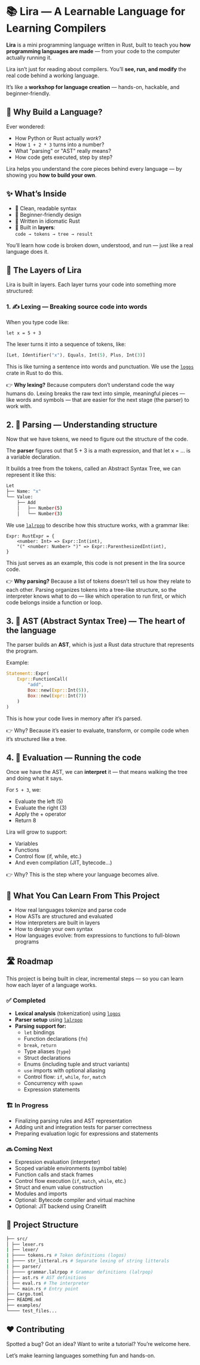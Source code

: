 # 📚 Lira — A Learnable Language for Learning Compilers

**Lira** is a mini programming language written in Rust, built to teach you **how programming languages are made** — from your code to the computer actually running it.

Lira isn’t just for reading about compilers. You’ll **see, run, and modify** the real code behind a working language.

It’s like a **workshop for language creation** — hands-on, hackable, and beginner-friendly.

## 🧠 Why Build a Language?

Ever wondered:

- How Python or Rust actually _work_?
- How `1 + 2 * 3` turns into a number?
- What "parsing" or "AST" really means?
- How code gets executed, step by step?

Lira helps you understand the core pieces behind every language — by showing you **how to build your own**.

## ✨ What’s Inside

- 🧾 Clean, readable syntax
- 🧠 Beginner-friendly design
- 🦀 Written in idiomatic Rust
- 🧱 Built in **layers**:  
  `code → tokens → tree → result`

You’ll learn how code is broken down, understood, and run — just like a real language does it.

## 🧱 The Layers of Lira

Lira is built in layers. Each layer turns your code into something more structured:

### 1. ✍️ **Lexing** — Breaking source code into words

When you type code like:

```lira
let x = 5 + 3
```

The lexer turns it into a sequence of tokens, like:

```rust
[Let, Identifier("x"), Equals, Int(5), Plus, Int(3)]
```

This is like turning a sentence into words and punctuation. We use the [`logos`](https://github.com/maciejhirsz/logos) crate in Rust to do this.

👉 **Why lexing?** Because computers don’t understand code the way humans do. Lexing breaks the raw text into simple, meaningful pieces — like words and symbols — that are easier for the next stage (the parser) to work with.

## 2. 🧾 Parsing — Understanding structure

Now that we have tokens, we need to figure out the structure of the code.

The **parser** figures out that 5 + 3 is a math expression, and that let x = ... is a variable declaration.

It builds a tree from the tokens, called an Abstract Syntax Tree, we can represent it like this:

```bash
Let
├── Name: "x"
└── Value:
    ├── Add
    │   ├── Number(5)
    │   └── Number(3)
```

We use [`lalrpop`](https://github.com/lalrpop/lalrpop) to describe how this structure works, with a grammar like:

```lalrpop
Expr: RustExpr = {
    <number: Int> => Expr::Int(int),
    "(" <number: Number> ")" => Expr::ParenthesizedInt(int),
}
```

This just serves as an example, this code is not present in the lira source code.

👉 **Why parsing?** Because a list of tokens doesn’t tell us how they relate to each other. Parsing organizes tokens into a tree-like structure, so the interpreter knows what to do — like which operation to run first, or which code belongs inside a function or loop.

## 3. 🌳 AST (Abstract Syntax Tree) — The heart of the language

The parser builds an **AST**, which is just a Rust data structure that represents the program.

Example:

```rust
Statement::Expr(
    Expr::FunctionCall(
        "add",
        Box::new(Expr::Int(5)),
        Box::new(Expr::Int(7))
    )
)
```

This is how your code lives in memory after it’s parsed.

👉 Why? Because it’s easier to evaluate, transform, or compile code when it’s structured like a tree.

## 4. 🧮 Evaluation — Running the code

Once we have the AST, we can **interpret** it — that means walking the tree and doing what it says.

For `5 + 3`, we:

- Evaluate the left (5)
- Evaluate the right (3)
- Apply the + operator
- Return 8

Lira will grow to support:

- Variables
- Functions
- Control flow (if, while, etc.)
- And even compilation (JIT, bytecode…)

👉 Why? This is the step where your language becomes alive.

## 📌 What You Can Learn From This Project

- How real languages tokenize and parse code
- How ASTs are structured and evaluated
- How interpreters are built in layers
- How to design your own syntax
- How languages evolve: from expressions to functions to full-blown programs

## 🛣️ Roadmap

This project is being built in clear, incremental steps — so you can learn how each layer of a language works.

### ✅ Completed

- **Lexical analysis** (tokenization) using [`logos`](https://github.com/maciejhirsz/logos)
- **Parser setup** using [`lalrpop`](https://github.com/lalrpop/lalrpop)
- **Parsing support for:**
  - `let` bindings
  - Function declarations (`fn`)
  - `break`, `return`
  - Type aliases (`type`)
  - Struct declarations
  - Enums (including tuple and struct variants)
  - `use` imports with optional aliasing
  - Control flow: `if`, `while`, `for`, `match`
  - Concurrency with `spawn`
  - Expression statements

### 🏗️ In Progress

- Finalizing parsing rules and AST representation
- Adding unit and integration tests for parser correctness
- Preparing evaluation logic for expressions and statements

### 🔜 Coming Next

- Expression evaluation (interpreter)
- Scoped variable environments (symbol table)
- Function calls and stack frames
- Control flow execution (`if`, `match`, `while`, etc.)
- Struct and enum value construction
- Modules and imports
- Optional: Bytecode compiler and virtual machine
- Optional: JIT backend using Cranelift

## 🧰 Project Structure

```bash
├── src/
│ ├── lexer.rs
| ├── lexer/
| ├──── tokens.rs # Token definitions (logos)
| ├──── str_litteral.rs # Separate lexing of string litterals
| ├── parser/
│ ├──── grammar.lalrpop # Grammar definitions (lalrpop)
│ ├── ast.rs # AST definitions
│ ├── eval.rs # The interpreter
│ └── main.rs # Entry point
├── Cargo.toml
├── README.md
├── examples/
└──── test_files...
```

## ❤️ Contributing

Spotted a bug? Got an idea? Want to write a tutorial? You’re welcome here.

Let’s make learning languages something fun and hands-on.
